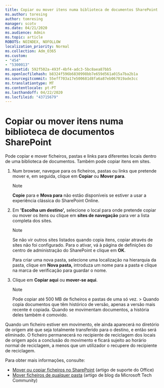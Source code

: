 ```yaml
---
title: Copiar ou mover itens numa biblioteca de documentos SharePoint
ms.author: toresing
author: tomresing
manager: scotv
ms.date: 04/21/2020
ms.audience: Admin
ms.topic: article
ROBOTS: NOINDEX, NOFOLLOW
localization_priority: Normal
ms.collection: Adm_O365
ms.custom:
- "454"
- "5300013"
ms.assetid: 592f502a-493f-4bf4-adc3-5bc8aea87bb5
ms.openlocfilehash: b8324f596b6830998bb7e659d561a015a7ba2b1a
ms.sourcegitcommit: 55eff703a17e500681d8fa6a87eb067019ade3cc
ms.translationtype: MT
ms.contentlocale: pt-PT
ms.lasthandoff: 04/22/2020
ms.locfileid: "43715679"
---
```

# <a name="copy-or-move-items-in-a-sharepoint-document-library"></a>Copiar ou mover itens numa biblioteca de documentos SharePoint

Pode copiar e mover ficheiros, pastas e links para diferentes locais dentro de uma biblioteca de documentos. Também pode copiar itens em sites. 
  
1. Num browser, navegue para os ficheiros, pastas ou links que pretende mover e, em seguida, clique em **Copiar** ou **Mover para**.

    > [!NOTE]
    > **Copie** para e **Mova para** não estão disponíveis se estiver a usar a experiência clássica do SharePoint Online.
  
2. Em **'Escolha um destino',** selecione o local para onde pretende copiar ou mover os itens ou clique em **sites de navegação** para ver a lista completa dos sites.

    > [!NOTE]
    > Se não vir outros sites listados quando copia itens, copiar através de sites não foi configurado. Para o ativar, vá à página de definições do centro de administração do SharePoint e clique em **OK**.
  
    Para criar uma nova pasta, selecione uma localização na hierarquia da pasta, clique em **Nova pasta,** introduza um nome para a pasta e clique na marca de verificação para guardar o nome.

3. Clique em **Copiar aqui** ou **mover-se aqui**.

    > [!NOTE]
    > Pode copiar até 500 MB de ficheiros e pastas de uma só vez. > Quando copia documentos que têm histórico de versão, apenas a versão mais recente é copiada. Quando se movimentam documentos, a história deles também é comovido.
  
 Quando um ficheiro estiver em movimento, ele ainda aparecerá no diretório de origem até que seja totalmente transferido para o destino, e então será eliminado. O ficheiro permanecerá no recipiente de reciclagem dos locais de origem após a conclusão do movimento e ficará sujeito ao horário normal de reciclagem, a menos que um utilizador o recupere do recipiente de reciclagem.

Para obter mais informações, consulte:

 - [Mover ou copiar ficheiros no SharePoint](https://support.office.com/article/move-or-copy-files-in-sharepoint-00e2f483-4df3-46be-a861-1f5f0c1a87bc) (artigo de suporte do Office)
 - [Mover ficheiros de qualquer pasta](https://techcommunity.microsoft.com/t5/Microsoft-SharePoint-Blog/Now-move-files-anywhere-in-Office-365-SharePoint-and-OneDrive/ba-p/146973) (artigo de blog da Microsoft Tech Community)  